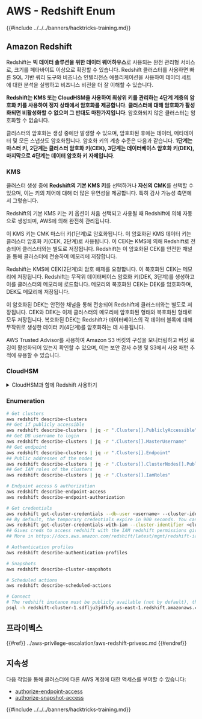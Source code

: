 # AWS - Redshift Enum

{{#include ../../../banners/hacktricks-training.md}}

## Amazon Redshift

Redshift는 **빅 데이터 솔루션을 위한 데이터 웨어하우스**로 사용되는 완전 관리형 서비스로, 크기를 페타바이트 이상으로 확장할 수 있습니다. Redshift 클러스터를 사용하면 빠른 SQL 기반 쿼리 도구와 비즈니스 인텔리전스 애플리케이션을 사용하여 데이터 세트에 대한 분석을 실행하고 비즈니스 비전을 더 잘 이해할 수 있습니다.

**Redshift는 KMS 또는 CloudHSM을 사용하여 최상위 키를 관리하는 4단계 계층의 암호화 키를 사용하여 정지 상태에서 암호화를 제공합니다**. **클러스터에 대해 암호화가 활성화되면 비활성화할 수 없으며 그 반대도 마찬가지입니다**. 암호화되지 않은 클러스터는 암호화할 수 없습니다.

클러스터의 암호화는 생성 중에만 발생할 수 있으며, 암호화된 후에는 데이터, 메타데이터 및 모든 스냅샷도 암호화됩니다. 암호화 키의 계층 수준은 다음과 같습니다. **1단계는 마스터 키, 2단계는 클러스터 암호화 키(CEK), 3단계는 데이터베이스 암호화 키(DEK), 마지막으로 4단계는 데이터 암호화 키 자체입니다**.

### KMS

클러스터 생성 중에 **Redshift의 기본 KMS 키**를 선택하거나 **자신의 CMK**를 선택할 수 있으며, 이는 키의 제어에 대해 더 많은 유연성을 제공합니다. 특히 감사 가능성 측면에서 그렇습니다.

Redshift의 기본 KMS 키는 키 옵션이 처음 선택되고 사용될 때 Redshift에 의해 자동으로 생성되며, AWS에 의해 완전히 관리됩니다.

이 KMS 키는 CMK 마스터 키(1단계)로 암호화됩니다. 이 암호화된 KMS 데이터 키는 클러스터 암호화 키(CEK, 2단계)로 사용됩니다. 이 CEK는 KMS에 의해 Redshift로 전송되어 클러스터와는 별도로 저장됩니다. Redshift는 이 암호화된 CEK를 안전한 채널을 통해 클러스터에 전송하여 메모리에 저장합니다.

Redshift는 KMS에 CEK(2단계)의 암호 해제를 요청합니다. 이 복호화된 CEK는 메모리에 저장됩니다. Redshift는 무작위 데이터베이스 암호화 키(DEK, 3단계)를 생성하고 이를 클러스터의 메모리에 로드합니다. 메모리의 복호화된 CEK는 DEK를 암호화하며, DEK도 메모리에 저장됩니다.

이 암호화된 DEK는 안전한 채널을 통해 전송되어 Redshift에 클러스터와는 별도로 저장됩니다. CEK와 DEK는 이제 클러스터의 메모리에 암호화된 형태와 복호화된 형태로 모두 저장됩니다. 복호화된 DEK는 Redshift가 데이터베이스의 각 데이터 블록에 대해 무작위로 생성한 데이터 키(4단계)를 암호화하는 데 사용됩니다.

AWS Trusted Advisor를 사용하여 Amazon S3 버킷의 구성을 모니터링하고 버킷 로깅이 활성화되어 있는지 확인할 수 있으며, 이는 보안 감사 수행 및 S3에서 사용 패턴 추적에 유용할 수 있습니다.

### CloudHSM

<details>

<summary>CloudHSM과 함께 Redshift 사용하기</summary>

CloudHSM을 사용하여 암호화를 수행할 때, 먼저 HSM 클라이언트와 Redshift 간의 신뢰할 수 있는 연결을 설정해야 하며, 이때 클라이언트 및 서버 인증서를 사용해야 합니다.

이 연결은 안전한 통신을 제공하는 데 필요하며, 암호화 키가 HSM 클라이언트와 Redshift 클러스터 간에 전송될 수 있도록 합니다. 무작위로 생성된 개인 키와 공개 키 쌍을 사용하여 Redshift는 공개 클라이언트 인증서를 생성하며, 이는 암호화되어 Redshift에 저장됩니다. 이 인증서는 다운로드하여 HSM 클라이언트에 등록하고 올바른 HSM 파티션에 할당해야 합니다.

그런 다음 HSM 클라이언트의 다음 세부정보로 Redshift를 구성해야 합니다: HSM IP 주소, HSM 파티션 이름, HSM 파티션 비밀번호, 그리고 CloudHSM에 의해 내부 마스터 키로 암호화된 공개 HSM 서버 인증서. 이 정보가 제공되면 Redshift는 개발 파티션에 연결하고 접근할 수 있는지 확인하고 검증합니다.

내부 보안 정책이나 거버넌스 제어가 키 회전을 적용해야 한다고 규정하는 경우, Redshift를 사용하여 암호화된 클러스터에 대한 암호화 키를 회전할 수 있습니다. 그러나 키 회전 과정 중에 클러스터가 매우 짧은 시간 동안 사용할 수 없게 되므로, 필요할 때만 키를 회전하는 것이 가장 좋습니다. 또는 키가 손상되었을 가능성이 있다고 느낄 경우에만 회전해야 합니다.

회전 중에 Redshift는 클러스터의 CEK와 해당 클러스터의 모든 백업에 대한 CEK를 회전합니다. 클러스터에 대한 DEK는 회전하지만, DEK를 사용하여 암호화된 S3에 저장된 스냅샷에 대한 DEK는 회전할 수 없습니다. 이 과정이 완료될 때까지 클러스터는 '키 회전 중' 상태로 유지되며, 그 후 상태는 '사용 가능'으로 돌아갑니다.

</details>

### Enumeration
```bash
# Get clusters
aws redshift describe-clusters
## Get if publicly accessible
aws redshift describe-clusters | jq -r ".Clusters[].PubliclyAccessible"
## Get DB username to login
aws redshift describe-clusters | jq -r ".Clusters[].MasterUsername"
## Get endpoint
aws redshift describe-clusters | jq -r ".Clusters[].Endpoint"
## Public addresses of the nodes
aws redshift describe-clusters | jq -r ".Clusters[].ClusterNodes[].PublicIPAddress"
## Get IAM roles of the clusters
aws redshift describe-clusters | jq -r ".Clusters[].IamRoles"

# Endpoint access & authorization
aws redshift describe-endpoint-access
aws redshift describe-endpoint-authorization

# Get credentials
aws redshift get-cluster-credentials --db-user <username> --cluster-identifier <cluster-id>
## By default, the temporary credentials expire in 900 seconds. You can optionally specify a duration between 900 seconds (15 minutes) and 3600 seconds (60 minutes).
aws redshift get-cluster-credentials-with-iam --cluster-identifier <cluster-id>
## Gives creds to access redshift with the IAM redshift permissions given to the current AWS account
## More in https://docs.aws.amazon.com/redshift/latest/mgmt/redshift-iam-access-control-identity-based.html

# Authentication profiles
aws redshift describe-authentication-profiles

# Snapshots
aws redshift describe-cluster-snapshots

# Scheduled actions
aws redshift describe-scheduled-actions

# Connect
# The redshift instance must be publicly available (not by default), the sg need to allow inbounds connections to the port and you need creds
psql -h redshift-cluster-1.sdflju3jdfkfg.us-east-1.redshift.amazonaws.com -U admin -d dev -p 5439
```
## 프라이벡스

{{#ref}}
../aws-privilege-escalation/aws-redshift-privesc.md
{{#endref}}

## 지속성

다음 작업을 통해 클러스터에 다른 AWS 계정에 대한 액세스를 부여할 수 있습니다:

- [authorize-endpoint-access](https://docs.aws.amazon.com/cli/latest/reference/redshift/authorize-endpoint-access.html)
- [authorize-snapshot-access](https://docs.aws.amazon.com/cli/latest/reference/redshift/authorize-snapshot-access.html)

{{#include ../../../banners/hacktricks-training.md}}

